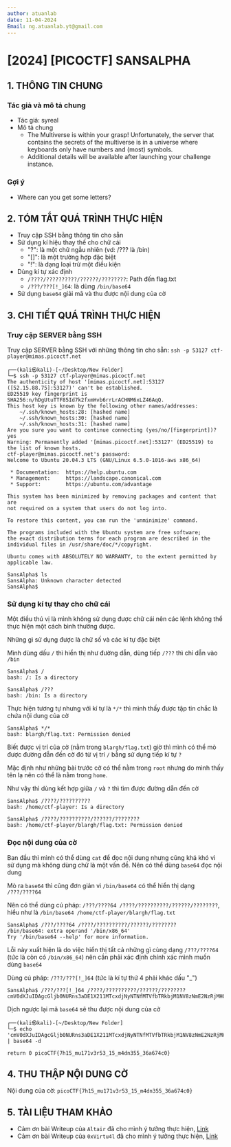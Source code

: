```yaml
---
author: atuanlab
date: 11-04-2024
Email: ng.atuanlab.yt@gmail.com
---
```


# [2024] [PICOCTF] SANSALPHA

## 1. THÔNG TIN CHUNG 
### Tác giả và mô tả chung 
- Tác giả: syreal
- Mô tả chung 
    - The Multiverse is within your grasp! Unfortunately, the server that contains the secrets of the multiverse is in a universe where keyboards only have numbers and (most) symbols.
    - Additional details will be available after launching your challenge instance.


### Gợi ý 
- Where can you get some letters?


## 2. TÓM TẮT QUÁ TRÌNH THỰC HIỆN 
- Truy cập SSH bằng thông tin cho sẵn 
- Sử dụng kí hiệu thay thế cho chữ cái 
    - "?": là một chữ ngẫu nhiên (vd: /??? là /bin)
    - "[]": là một trường hợp đặc biệt 
    - "!": là dạng loại trừ một điều kiện
- Dùng kí tự xác định 
    - `/????/??????????/??????/????????`: Path đến flag.txt
    - `/???/???[!_]64`: là dùng `/bin/base64`
- Sử dụng `base64` giải mã và thu được nội dung của cờ


## 3. CHI TIẾT QUÁ TRÌNH THỰC HIỆN 

### Truy cập SERVER bằng SSH

Truy cập SERVER bằng SSH với những thông tin cho sẵn: `ssh -p 53127 ctf-player@mimas.picoctf.net`

```
┌──(kali㉿kali)-[~/Desktop/New Folder]
└─$ ssh -p 53127 ctf-player@mimas.picoctf.net
The authenticity of host '[mimas.picoctf.net]:53127 ([52.15.88.75]:53127)' can't be established.
ED25519 key fingerprint is SHA256:n/hDgUtuTTF85Id7k2fxmHvb6rrLrACHNM6xLZ46AqQ.
This host key is known by the following other names/addresses:
    ~/.ssh/known_hosts:28: [hashed name]
    ~/.ssh/known_hosts:30: [hashed name]
    ~/.ssh/known_hosts:31: [hashed name]
Are you sure you want to continue connecting (yes/no/[fingerprint])? yes
Warning: Permanently added '[mimas.picoctf.net]:53127' (ED25519) to the list of known hosts.
ctf-player@mimas.picoctf.net's password: 
Welcome to Ubuntu 20.04.3 LTS (GNU/Linux 6.5.0-1016-aws x86_64)

 * Documentation:  https://help.ubuntu.com
 * Management:     https://landscape.canonical.com
 * Support:        https://ubuntu.com/advantage

This system has been minimized by removing packages and content that are
not required on a system that users do not log into.

To restore this content, you can run the 'unminimize' command.

The programs included with the Ubuntu system are free software;
the exact distribution terms for each program are described in the
individual files in /usr/share/doc/*/copyright.

Ubuntu comes with ABSOLUTELY NO WARRANTY, to the extent permitted by
applicable law.

SansAlpha$ ls
SansAlpha: Unknown character detected
SansAlpha$  

```

### Sử dụng kí tự thay cho chữ cái

Một điều thú vị là mình không sử dụng được chữ cái nên các lệnh không thể thực hiện một cách bình thường được. 

Những gì sử dụng được là chữ số và các kí tự đặc biệt 

Mình dùng dấu `/` thì hiển thị như đường dẫn, dùng tiếp `/???` thì chỉ dẫn vào `/bin`

```
SansAlpha$ /
bash: /: Is a directory

SansAlpha$ /???
bash: /bin: Is a directory
```

Thực hiện tương tự nhưng với kí tự là `*/*` thì mình thấy được tập tin chắc là chứa nội dung của cờ 

```
SansAlpha$ */*
bash: blargh/flag.txt: Permission denied
```

Biết được vị trí của cờ (nằm trong `blargh/flag.txt`) giờ thì mình có thể mò được đường dẫn đến cờ đó từ vị trí `/` bằng sử dụng tiếp kí tự `?`

Mặc định như những bài trước cờ có thể nằm trong `root` nhưng do mình thấy tên lạ nên có thể là nằm trong `home`. 

Như vậy thì dùng kết hợp giữa `/` và `?` thì tìm được đường dẫn đến cờ 

```
SansAlpha$ /????/??????????
bash: /home/ctf-player: Is a directory

SansAlpha$ /????/??????????/??????/????????
bash: /home/ctf-player/blargh/flag.txt: Permission denied
```

### Đọc nội dung của cờ 
Ban đầu thì mình có thể dùng `cat` để đọc nội dung nhưng cũng khá khó vì sử dụng mà không dùng chữ là một vấn đề. Nên có thể dùng `base64` đọc nội dung 

Mò ra `base64` thì cũng đơn giản vì `/bin/base64` có thể hiển thị dạng `/???/????64`

Nên có thể dùng cú pháp: `/???/????64 /????/??????????/??????/????????`, hiểu như là `/bin/base64 /home/ctf-player/blargh/flag.txt`

```
SansAlpha$ /???/????64 /????/??????????/??????/????????
/bin/base64: extra operand '/bin/x86_64'
Try '/bin/base64 --help' for more information.
```

Lỗi này xuất hiện là do việc hiển thị tất cả những gì cùng dạng `/???/????64` (tức là còn có `/bin/x86_64`) nên cần phải xác định chính xác mình muốn dùng `base64`

Dùng cú pháp: `/???/???[!_]64` (tức là kí tự thứ 4 phải khác dấu "_")

```
SansAlpha$ /???/???[!_]64 /????/??????????/??????/????????
cmV0dXJuIDAgcGljb0NURns3aDE1X211MTcxdjNyNTNfMTVfbTRkbjM1NV8zNmE2NzRjMH0=
```

Dịch ngược lại mã `base64` sẽ thu được nội dung của cờ

```
┌──(kali㉿kali)-[~/Desktop/New Folder]
└─$ echo 'cmV0dXJuIDAgcGljb0NURns3aDE1X211MTcxdjNyNTNfMTVfbTRkbjM1NV8zNmE2NzRjMH0=' | base64 -d      

return 0 picoCTF{7h15_mu171v3r53_15_m4dn355_36a674c0} 
```

## 4. THU THẬP NỘI DUNG CỜ 
Nội dung của cờ: `picoCTF{7h15_mu171v3r53_15_m4dn355_36a674c0}`

## 5. TÀI LIỆU THAM KHẢO 
- Cảm ơn bài Writeup của `Altair` đã cho mình ý tưởng thực hiện, [Link](https://medium.com/@niceselol/picoctf-2024-sansalpha-86bbdb58bde6) 
- Cảm ơn bài Writeup của `0xVirtu4l` đã cho mình ý tưởng thực hiện, [Link](https://medium.com/@0xVirtu4l/picoctf-2024-sansalpha-challenge-solve-c754ee1deba4)
